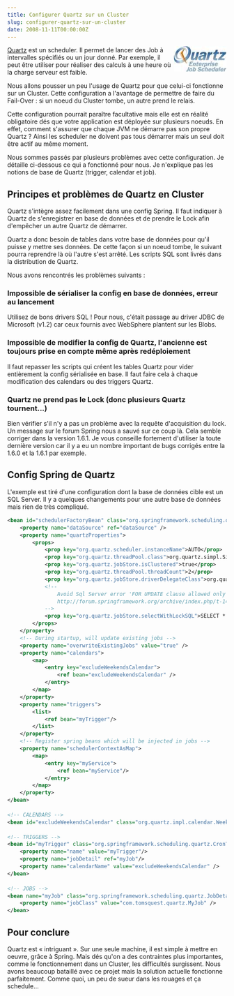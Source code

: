 ```yaml
--- 
title: Configurer Quartz sur un Cluster
slug: configurer-quartz-sur-un-cluster
date: 2008-11-11T00:00:00Z
---
```


<img src="/assets/images/posts/2008/11/quartz_logo.jpg" style="float:right"/>

[Quartz](http://www.opensymphony.com/quartz/) est un scheduler. Il permet de lancer des Job à intervalles spécifiés ou un jour donné. Par exemple, il peut être utiliser pour réaliser des calculs à une heure où la charge serveur est faible.

Nous allons pousser un peu l'usage de Quartz pour que celui-ci fonctionne sur un Cluster. Cette configuration a l'avantage de permettre de faire du Fail-Over : si un noeud du Cluster tombe, un autre prend le relais.

Cette configuration pourrait paraître facultative mais elle est en réalité obligatoire dés que votre application est déployée sur plusieurs noeuds. En effet, comment s'assurer que chaque JVM ne démarre pas son propre Quartz ? Ainsi les scheduler ne doivent pas tous démarrer mais un seul doit être actif au même moment.

Nous sommes passés par plusieurs problèmes avec cette configuration. Je détaille ci-dessous ce qui a fonctionné pour nous. Je n'explique pas les notions de base de Quartz (trigger, calendar et job).

## Principes et problèmes de Quartz en Cluster

Quartz s'intègre assez facilement dans une config Spring. Il faut indiquer à Quartz de s'enregistrer en base de données et de prendre le Lock afin d'empêcher un autre Quartz de démarrer.

Quartz a donc besoin de tables dans votre base de données pour qu'il puisse y mettre ses données. De cette façon si un noeud tombe, le suivant pourra reprendre là où l'autre s'est arrêté. Les scripts SQL sont livrés dans la distribution de Quartz.

Nous avons rencontrés les problèmes suivants :

### Impossible de sérialiser la config en base de données, erreur au lancement

Utilisez de bons drivers SQL ! Pour nous, c'était passage au driver JDBC de Microsoft (v1.2) car ceux fournis avec WebSphere plantent sur les Blobs.

### Impossible de modifier la config de Quartz, l'ancienne est toujours prise en compte même après redéploiement

Il faut repasser les scripts qui créent les tables Quartz pour vider entièrement la config sérialisée en base. Il faut faire cela à chaque modification des calendars ou des triggers Quartz.

### Quartz ne prend pas le Lock (donc plusieurs Quartz tournent...)

Bien vérifier s'il n'y a pas un problème avec la requête d'acquisition du lock. Un message sur le forum Spring nous a sauvé sur ce coup là. Cela semble corriger dans la version 1.6.1. Je vous conseille fortement d'utiliser la toute dernière version car il y a eu un nombre important de bugs corrigés entre la 1.6.0 et la 1.6.1 par exemple.

## Config Spring de Quartz

L'exemple est tiré d'une configuration dont la base de données cible est un SQL Server. Il y a quelques changements pour une autre base de données mais rien de très compliqué.

```xml
<bean id="schedulerFactoryBean" class="org.springframework.scheduling.quartz.SchedulerFactoryBean" >
    <property name="dataSource" ref="dataSource" />
    <property name="quartzProperties">
        <props>
            <prop key="org.quartz.scheduler.instanceName">AUTO</prop>
            <prop key="org.quartz.threadPool.class">org.quartz.simpl.SimpleThreadPool</prop>
            <prop key="org.quartz.jobStore.isClustered">true</prop>
            <prop key="org.quartz.threadPool.threadCount">2</prop>
            <prop key="org.quartz.jobStore.driverDelegateClass">org.quartz.impl.jdbcjobstore.MSSQLDelegate</prop>
            <!--
                Avoid Sql Server error 'FOR UPDATE clause allowed only for DECLARE CURSOR'
                http://forum.springframework.org/archive/index.php/t-14033.html
            -->
            <prop key="org.quartz.jobStore.selectWithLockSQL">SELECT * FROM {0}LOCKS UPDLOCK WHERE LOCK_NAME = ?</prop>
        </props>
    </property>
    <!-- During startup, will update existing jobs -->
    <property name="overwriteExistingJobs" value="true" />
    <property name="calendars">
        <map>
            <entry key="excludeWeekendsCalendar">
                <ref bean="excludeWeekendsCalendar" />
            </entry>
        </map>
    </property>
    <property name="triggers">
        <list>
            <ref bean="myTrigger"/>
        </list>
    </property>
    <!-- Register spring beans which will be injected in jobs -->
    <property name="schedulerContextAsMap">
        <map>
            <entry key="myService">
                <ref bean="myService"/>
            </entry>
        </map>
    </property>
</bean>

<!-- CALENDARS -->
<bean id="excludeWeekendsCalendar" class="org.quartz.impl.calendar.WeeklyCalendar" />

<!-- TRIGGERS -->
<bean id="myTrigger" class="org.springframework.scheduling.quartz.CronTriggerBean">
    <property name="name" value="myTrigger"/>
    <property name="jobDetail" ref="myJob"/>
    <property name="calendarName" value="excludeWeekendsCalendar" />
</bean>

<!-- JOBS -->
<bean name="myJob" class="org.springframework.scheduling.quartz.JobDetailBean">
    <property name="jobClass" value="com.tomsquest.quartz.MyJob" />
</bean>
```

## Pour conclure

Quartz est « intriguant ». Sur une seule machine, il est simple à mettre en oeuvre, grâce à Spring. Mais dés qu'on a des contraintes plus importantes, comme le fonctionnement dans un Cluster, les difficultés surgissent. Nous avons beaucoup bataillé avec ce projet mais la solution actuelle fonctionne parfaitement. Comme quoi, un peu de sueur dans les rouages et ça schedule...
